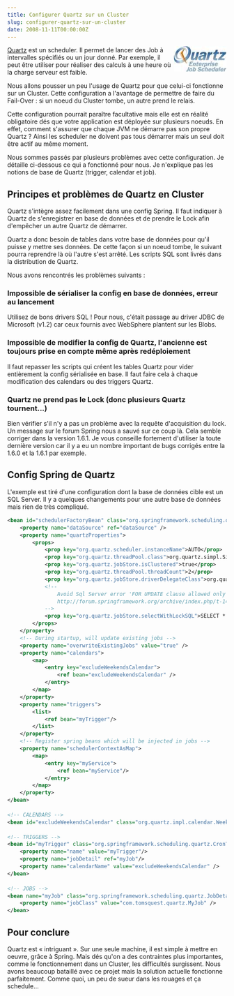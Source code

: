 ```yaml
--- 
title: Configurer Quartz sur un Cluster
slug: configurer-quartz-sur-un-cluster
date: 2008-11-11T00:00:00Z
---
```


<img src="/assets/images/posts/2008/11/quartz_logo.jpg" style="float:right"/>

[Quartz](http://www.opensymphony.com/quartz/) est un scheduler. Il permet de lancer des Job à intervalles spécifiés ou un jour donné. Par exemple, il peut être utiliser pour réaliser des calculs à une heure où la charge serveur est faible.

Nous allons pousser un peu l'usage de Quartz pour que celui-ci fonctionne sur un Cluster. Cette configuration a l'avantage de permettre de faire du Fail-Over : si un noeud du Cluster tombe, un autre prend le relais.

Cette configuration pourrait paraître facultative mais elle est en réalité obligatoire dés que votre application est déployée sur plusieurs noeuds. En effet, comment s'assurer que chaque JVM ne démarre pas son propre Quartz ? Ainsi les scheduler ne doivent pas tous démarrer mais un seul doit être actif au même moment.

Nous sommes passés par plusieurs problèmes avec cette configuration. Je détaille ci-dessous ce qui a fonctionné pour nous. Je n'explique pas les notions de base de Quartz (trigger, calendar et job).

## Principes et problèmes de Quartz en Cluster

Quartz s'intègre assez facilement dans une config Spring. Il faut indiquer à Quartz de s'enregistrer en base de données et de prendre le Lock afin d'empêcher un autre Quartz de démarrer.

Quartz a donc besoin de tables dans votre base de données pour qu'il puisse y mettre ses données. De cette façon si un noeud tombe, le suivant pourra reprendre là où l'autre s'est arrêté. Les scripts SQL sont livrés dans la distribution de Quartz.

Nous avons rencontrés les problèmes suivants :

### Impossible de sérialiser la config en base de données, erreur au lancement

Utilisez de bons drivers SQL ! Pour nous, c'était passage au driver JDBC de Microsoft (v1.2) car ceux fournis avec WebSphere plantent sur les Blobs.

### Impossible de modifier la config de Quartz, l'ancienne est toujours prise en compte même après redéploiement

Il faut repasser les scripts qui créent les tables Quartz pour vider entièrement la config sérialisée en base. Il faut faire cela à chaque modification des calendars ou des triggers Quartz.

### Quartz ne prend pas le Lock (donc plusieurs Quartz tournent...)

Bien vérifier s'il n'y a pas un problème avec la requête d'acquisition du lock. Un message sur le forum Spring nous a sauvé sur ce coup là. Cela semble corriger dans la version 1.6.1. Je vous conseille fortement d'utiliser la toute dernière version car il y a eu un nombre important de bugs corrigés entre la 1.6.0 et la 1.6.1 par exemple.

## Config Spring de Quartz

L'exemple est tiré d'une configuration dont la base de données cible est un SQL Server. Il y a quelques changements pour une autre base de données mais rien de très compliqué.

```xml
<bean id="schedulerFactoryBean" class="org.springframework.scheduling.quartz.SchedulerFactoryBean" >
    <property name="dataSource" ref="dataSource" />
    <property name="quartzProperties">
        <props>
            <prop key="org.quartz.scheduler.instanceName">AUTO</prop>
            <prop key="org.quartz.threadPool.class">org.quartz.simpl.SimpleThreadPool</prop>
            <prop key="org.quartz.jobStore.isClustered">true</prop>
            <prop key="org.quartz.threadPool.threadCount">2</prop>
            <prop key="org.quartz.jobStore.driverDelegateClass">org.quartz.impl.jdbcjobstore.MSSQLDelegate</prop>
            <!--
                Avoid Sql Server error 'FOR UPDATE clause allowed only for DECLARE CURSOR'
                http://forum.springframework.org/archive/index.php/t-14033.html
            -->
            <prop key="org.quartz.jobStore.selectWithLockSQL">SELECT * FROM {0}LOCKS UPDLOCK WHERE LOCK_NAME = ?</prop>
        </props>
    </property>
    <!-- During startup, will update existing jobs -->
    <property name="overwriteExistingJobs" value="true" />
    <property name="calendars">
        <map>
            <entry key="excludeWeekendsCalendar">
                <ref bean="excludeWeekendsCalendar" />
            </entry>
        </map>
    </property>
    <property name="triggers">
        <list>
            <ref bean="myTrigger"/>
        </list>
    </property>
    <!-- Register spring beans which will be injected in jobs -->
    <property name="schedulerContextAsMap">
        <map>
            <entry key="myService">
                <ref bean="myService"/>
            </entry>
        </map>
    </property>
</bean>

<!-- CALENDARS -->
<bean id="excludeWeekendsCalendar" class="org.quartz.impl.calendar.WeeklyCalendar" />

<!-- TRIGGERS -->
<bean id="myTrigger" class="org.springframework.scheduling.quartz.CronTriggerBean">
    <property name="name" value="myTrigger"/>
    <property name="jobDetail" ref="myJob"/>
    <property name="calendarName" value="excludeWeekendsCalendar" />
</bean>

<!-- JOBS -->
<bean name="myJob" class="org.springframework.scheduling.quartz.JobDetailBean">
    <property name="jobClass" value="com.tomsquest.quartz.MyJob" />
</bean>
```

## Pour conclure

Quartz est « intriguant ». Sur une seule machine, il est simple à mettre en oeuvre, grâce à Spring. Mais dés qu'on a des contraintes plus importantes, comme le fonctionnement dans un Cluster, les difficultés surgissent. Nous avons beaucoup bataillé avec ce projet mais la solution actuelle fonctionne parfaitement. Comme quoi, un peu de sueur dans les rouages et ça schedule...
